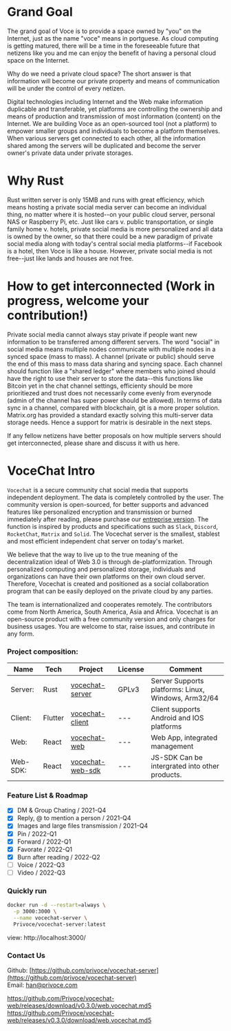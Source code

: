 # Grand Goal
The grand goal of Voce is to provide a space owned by "you" on the Internet, just as the name "voce" means in portguese. As cloud computing is getting matured, there will be a time in the foreseeable future that netizens like you and me can enjoy the benefit of having a personal cloud space on the Internet. 

Why do we need a private cloud space? The short answer is that information will become our private property and means of communication will be under the control of every netizen. 

Digital technologies including Internet and the Web make information duplicable and transferable, yet platforms are controlling the ownership and means of production and transmission of most information (content) on the Internet. We are building Voce as an open-sourced tool (not a platform) to empower smaller groups and individuals to become a platform themselves. When various servers get connected to each other, all the information shared among the servers will be duplicated and become the server owner's private data under private storages. 


# Why Rust
Rust written server is only 15MB and runs with great efficiency, which means hosting a private social media server can become an individual thing, no matter where it is hosted--on your public cloud server, personal NAS or Raspberry Pi, etc. Just like cars v. public transportation, or single family home v. hotels, private social media is more personalized and all data is owned by the owner, so that there could be a new paradigm of private social media along with today's central social media platforms--if Facebook is a hotel, then Voce is like a house. However, private social media is not free--just like lands and houses are not free.

# How to get interconnected (Work in progress, welcome your contribution!)
Private social media cannot always stay private if people want new information to be transferred among different servers. The word "social" in social media means multiple nodes communicate with multiple nodes in a synced space (mass to mass). A channel (private or public) should serve the end of this mass to mass data sharing and syncing space. Each channel should function like a "shared ledger" where members who joined should have the right to use their server to store the data--this functions like Bitcoin yet in the chat channel settings, efficienty should be more prioritiezed and trust does not necessarily come evenly from everynode (admin of the channel has super power should be allowed). In terms of data sync in a channel, compared with blockchain, git is a more proper solution. Matrix.org has provided a standard exactly solving this multi-server data storage needs. Hence a support for matrix is desirable in the next steps. 

If any fellow netizens have better proposals on how multiple servers should get interconnected, please share and discuss it with us here.


# VoceChat Intro
`Vocechat` is a secure community chat social media that supports independent deployment.
The data is completely controlled by the user.
The community version is open-sourced, for better supports and advanced features like personalized encryption and transmission or burned immediately after reading, please purchase our [entreprise version](https://voce.chat/).
The function is inspired by products and specifications such as `Slack`, `Discord`, `RocketChat`, `Matrix` and `Solid`.
The Vocechat server is the smallest, stablest and most efficient independent chat server on today's market.

We believe that the way to live up to the true meaning of the decentralization ideal of Web 3.0 is through de-platformization.
Through personalized computing and personalized storage, individuals and organizations can have their own platforms on their own cloud server.
Therefore, Vocechat is created and positioned as a social collaboration program that can be easily deployed on the private cloud by any parties.

The team is internationalized and cooperates remotely.
The contributors come from North America, South America, Asia and Africa.
Vocechat is an open-source product with a free community version and only charges for business usages. You are welcome to star, raise issues, and contribute in any form.

### Project composition:
| Name     | Tech    | Project                                                         | License | Comment                                             |
|----------|---------|-----------------------------------------------------------------|---------|-----------------------------------------------------|
| Server:  | Rust    | [vocechat-server](https://github.com/privoce/voce-server)   | GPLv3     | Server Supports platforms: Linux, Windows, Arm32/64 |
| Client:  | Flutter | [vocechat-client](https://github.com/privoce/voce-client)   | ---     | Client supports Android and IOS platforms           |
| Web:     | React   | [vocechat-web](https://github.com/privoce/vocechat-web)         | ---     | Web App, integrated management                      |
| Web-SDK: | React   | [vocechat-web-sdk](https://github.com/privoce/vocechat-web-sdk) | ---     | JS-SDK Can be intergrated into other products.      |

### Feature List & Roadmap
- [x] DM & Group Chating / 2021-Q4
- [x] Reply, @ to mention a person / 2021-Q4
- [x] Images and large files transmission / 2021-Q4
- [x] Pin / 2022-Q1
- [x] Forward / 2022-Q1
- [x] Favorate / 2022-Q1
- [x] Burn after reading / 2022-Q2
- [ ] Voice / 2022-Q3
- [ ] Video / 2022-Q3

### Quickly run
```bash
docker run -d --restart=always \
  -p 3000:3000 \
  --name vocechat-server \
  Privoce/vocechat-server:latest
```
view: http://localhost:3000/



### Contact Us
Github: [https://github.com/privoce/vocechat-server](https://github.com/privoce/vocechat-server)  
Email: [han@privoce.com](han@privoce.com)


https://github.com/Privoce/vocechat-web/releases/download/v0.3.0/web.vocechat.md5
https://github.com/Privoce/vocechat-web/releases/v0.3.0/download/web.vocechat.md5
